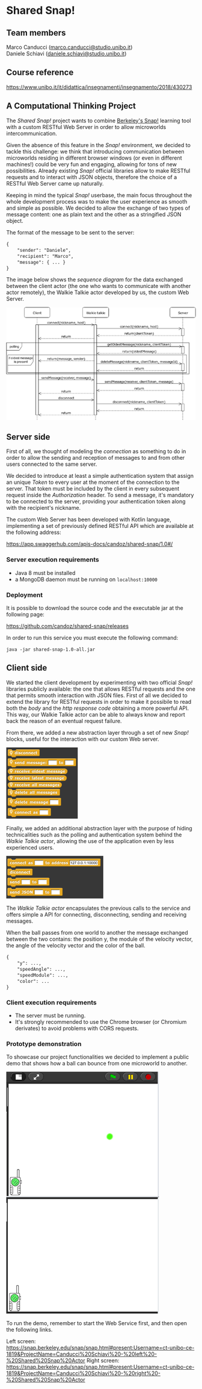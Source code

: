 # Shared Snap!

## Team members
Marco Canducci (marco.canducci@studio.unibo.it)       
Daniele Schiavi (daniele.schiavi@studio.unibo.it)  

## Course reference
https://www.unibo.it/it/didattica/insegnamenti/insegnamento/2018/430273

## A Computational Thinking Project

The *Shared Snap!* project wants to combine [Berkeley's Snap!](https://snap.berkeley.edu/) learning tool with a custom RESTful Web Server in order to allow microworlds intercommunication. 

Given the absence of this feature in the *Snap!* environment, we decided to tackle this challenge: we think that introducing communication between microworlds residing in different browser windows (or even in different machines!) could be very fun and engaging, allowing for tons of new possibilities. Already existing *Snap!* official libraries allow to make RESTful requests and to interact with JSON objects, therefore the choice of a RESTful Web Server came up naturally.

Keeping in mind the typical *Snap!* userbase, the main focus throughout the whole development process was to make the user experience as smooth and simple as possible. We decided to allow the exchange of two types of message content: one as plain text and the other as a stringified JSON object.

The format of the message to be sent to the server:

```
{
    "sender": "Daniele",
    "recipient": "Marco",
    "message": { ... }
}
```

The image below shows the *sequence diagram* for the data exchanged between the client actor (the one who wants to communicate with another actor remotely), the Walkie Talkie actor developed by us, the custom Web Server.

![alt text](https://raw.githubusercontent.com/candoz/shared-snap/master/images/sequence-diagram.png "Sequence diagram")

## Server side

First of all, we thought of modeling the *connection* as something to do in order to allow the sending and reception of messages to and from other users connected to the same server.

We decided to introduce at least a simple authentication system that assign an unique *Token* to every user at the moment of the connection to the server. That token must be included by the client in every subsequent request inside the *Authorization* header. To send a message, it's mandatory to be connected to the server, providing your authentication token along with the recipient's nickname.

The custom Web Server has been developed with Kotlin language, implementing a set of previously defined RESTful API which are available at the following address: <br />

https://app.swaggerhub.com/apis-docs/candoz/shared-snap/1.0#/


### Server execution requirements

- Java 8 must be installed
- a MongoDB daemon must be running on `localhost:10000`

### Deployment

It is possible to download the source code and the executable jar at the following page:

https://github.com/candoz/shared-snap/releases

In order to run this service you must execute the following command:
```
java -jar shared-snap-1.0-all.jar
```

## Client side

We started the client development by experimenting with two official *Snap!* libraries publicly available: the one that allows RESTful requests and the one that permits smooth interaction with JSON files. First of all we decided to extend the library for RESTful requests in order to make it possibile to read both the *body* and the *http response code* obtaining a more powerful API. This way, our Walkie Talkie actor can be able to always know and report back the reason of an eventual request failure. 

From there, we added a new abstraction layer through a set of new *Snap!* blocks, useful for the interaction with our custom Web server.

![alt text](https://raw.githubusercontent.com/candoz/shared-snap/master/images/local-walkie-talkie-blocks.png "Local walkie talkie blocks")

Finally, we added an additional abstraction layer with the purpose of hiding technicalities such as the polling and authentication system behind the *Walkie Talkie actor*, allowing the use of the application even by less experienced users.

![alt text](https://raw.githubusercontent.com/candoz/shared-snap/master/images/public-api.png "Public API")

The *Walkie Talkie actor* encapsulates the previous calls to the service and offers simple a API for connecting, disconnecting, sending and receiving messages.

When the ball passes from one world to another the message exchanged between the two contains: the position y, the module of the velocity vector, the angle of the velocity vector and the color of the ball.

```
{
    "y": ...,
    "speedAngle": ...,
    "speedModule": ...,
    "color": ...
}
```

### Client execution requirements

- The server must be running.
- It's strongly recommended to use the Chrome browser (or Chromium derivates) to avoid problems with CORS requests.

### Prototype demonstration

To showcase our project functionalities we decided to implement a public demo that shows how a ball can bounce from one microworld to another.

![alt text](https://raw.githubusercontent.com/candoz/shared-snap/master/images/demo.png "Demo")

To run the demo, remember to start the Web Service first, and then open the following links.

Left screen:
https://snap.berkeley.edu/snap/snap.html#present:Username=ct-unibo-ce-1819&ProjectName=Canducci%20Schiavi%20-%20left%20-%20Shared%20Snap%20Actor
Right screen:
https://snap.berkeley.edu/snap/snap.html#present:Username=ct-unibo-ce-1819&ProjectName=Canducci%20Schiavi%20-%20right%20-%20Shared%20Snap%20Actor       
